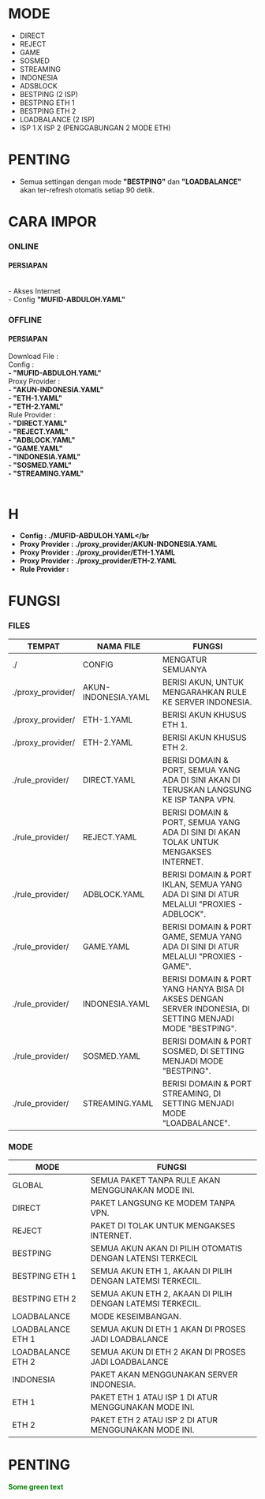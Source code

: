 # MODE
- DIRECT
- REJECT
- GAME
- SOSMED
- STREAMING
- INDONESIA
- ADSBLOCK
- BESTPING (2 ISP)
- BESTPING ETH 1
- BESTPING ETH 2
- LOADBALANCE (2 ISP)
- ISP 1 X ISP 2 (PENGGABUNGAN 2 MODE ETH)

# PENTING
- Semua settingan dengan mode **"BESTPING"** dan **"LOADBALANCE"** akan ter-refresh otomatis setiap 90 detik.

# CARA IMPOR
<h3>ONLINE</h3>
<h4>PERSIAPAN</h4>
<br>- Akses Internet
<br>- Config <b>"MUFID-ABDULOH.YAML"</b>

<h3>OFFLINE</h3>
<h4>PERSIAPAN</h4>
Download File :<br>
Config :<br>
<b>- "MUFID-ABDULOH.YAML"</b><br>
Proxy Provider :<br>
<b>- "AKUN-INDONESIA.YAML"<br>
- "ETH-1.YAML"<br>
- "ETH-2.YAML"</b><br>
Rule Provider :<b><br>
- "DIRECT.YAML"<br>
- "REJECT.YAML"<br>
- "ADBLOCK.YAML"<br>
- "GAME.YAML"<br>
- "INDONESIA.YAML"<br>
- "SOSMED.YAML"<br>
- "STREAMING.YAML"</br><br>











# H
- Config         : <b>./MUFID-ABDULOH.YAML</b></br
- Proxy Provider : <b>./proxy_provider/AKUN-INDONESIA.YAML</b></br>
- Proxy Provider : <b>./proxy_provider/ETH-1.YAML</b></br>
- Proxy Provider : <b>./proxy_provider/ETH-2.YAML</b></br>
- Rule Provider  :

# FUNGSI
<h3>FILES</h3>

TEMPAT             | NAMA FILE           | FUNGSI
-------------------|---------------------|---------
./                 | CONFIG              | MENGATUR SEMUANYA
./proxy_provider/  | AKUN-INDONESIA.YAML | BERISI AKUN, UNTUK MENGARAHKAN RULE KE SERVER INDONESIA.
./proxy_provider/  | ETH-1.YAML          | BERISI AKUN KHUSUS ETH 1.
./proxy_provider/  | ETH-2.YAML          | BERISI AKUN KHUSUS ETH 2.
./rule_provider/   | DIRECT.YAML         | BERISI DOMAIN & PORT, SEMUA YANG ADA DI SINI AKAN DI TERUSKAN LANGSUNG KE ISP TANPA VPN.
./rule_provider/   | REJECT.YAML         | BERISI DOMAIN & PORT, SEMUA YANG ADA DI SINI DI AKAN TOLAK UNTUK MENGAKSES INTERNET.
./rule_provider/   | ADBLOCK.YAML        | BERISI DOMAIN & PORT IKLAN, SEMUA YANG ADA DI SINI DI ATUR MELALUI "PROXIES - ADBLOCK".
./rule_provider/   | GAME.YAML           | BERISI DOMAIN & PORT GAME, SEMUA YANG ADA DI SINI DI ATUR MELALUI "PROXIES - GAME".
./rule_provider/   | INDONESIA.YAML      | BERISI DOMAIN & PORT YANG HANYA BISA DI AKSES DENGAN SERVER INDONESIA, DI SETTING MENJADI MODE "BESTPING".
./rule_provider/   | SOSMED.YAML         | BERISI DOMAIN & PORT SOSMED, DI SETTING MENJADI MODE "BESTPING".
./rule_provider/   | STREAMING.YAML      | BERISI DOMAIN & PORT STREAMING, DI SETTING MENJADI MODE "LOADBALANCE".


<h3>MODE</h3>

MODE | FUNGSI
------------ | -------------
GLOBAL | SEMUA PAKET TANPA RULE AKAN MENGGUNAKAN MODE INI.
DIRECT | PAKET LANGSUNG KE MODEM TANPA VPN.
REJECT | PAKET DI TOLAK UNTUK MENGAKSES INTERNET.
BESTPING | SEMUA AKUN AKAN DI PILIH OTOMATIS DENGAN LATENSI TERKECIL
BESTPING ETH 1 | SEMUA AKUN ETH 1, AKAAN DI PILIH DENGAN LATEMSI TERKECIL.
BESTPING ETH 2 | SEMUA AKUN ETH 2, AKAAN DI PILIH DENGAN LATEMSI TERKECIL.
LOADBALANCE | MODE KESEIMBANGAN.
LOADBALANCE ETH 1 | SEMUA AKUN DI ETH 1 AKAN DI PROSES JADI LOADBALANCE
LOADBALANCE ETH 2 | SEMUA AKUN DI ETH 2 AKAN DI PROSES JADI LOADBALANCE
INDONESIA | PAKET AKAN MENGGUNAKAN SERVER INDONESIA.
ETH 1 | PAKET ETH 1 ATAU ISP 1 DI ATUR MENGGUNAKAN MODE INI.
ETH 2 | PAKET ETH 2 ATAU ISP 2 DI ATUR MENGGUNAKAN MODE INI.



# PENTING
<font color="green"> Some green text </font>
